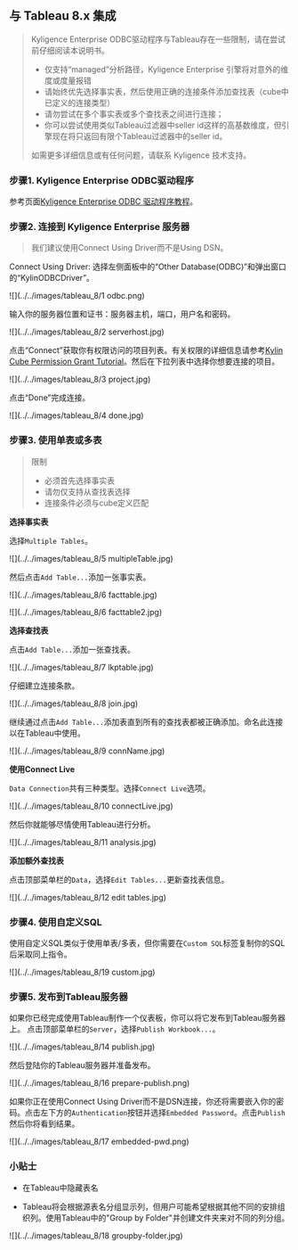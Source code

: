## 与 Tableau 8.x 集成

> Kyligence Enterprise ODBC驱动程序与Tableau存在一些限制，请在尝试前仔细阅读本说明书。
> * 仅支持“managed”分析路径，Kyligence Enterprise 引擎将对意外的维度或度量报错
> * 请始终优先选择事实表，然后使用正确的连接条件添加查找表（cube中已定义的连接类型）
> * 请勿尝试在多个事实表或多个查找表之间进行连接；
> * 你可以尝试使用类似Tableau过滤器中seller id这样的高基数维度，但引擎现在将只返回有限个Tableau过滤器中的seller id。
> 
> 如需更多详细信息或有任何问题，请联系 Kyligence 技术支持。

### 步骤1. Kyligence Enterprise ODBC驱动程序
参考页面[Kyligence Enterprise ODBC 驱动程序教程](../../driver/odbc/README.md)。

### 步骤2. 连接到 Kyligence Enterprise 服务器
> 我们建议使用Connect Using Driver而不是Using DSN。

Connect Using Driver: 选择左侧面板中的“Other Database(ODBC)”和弹出窗口的“KylinODBCDriver”。

![](../../images/tableau_8/1 odbc.png)

输入你的服务器位置和证书：服务器主机，端口，用户名和密码。

![](../../images/tableau_8/2 serverhost.jpg)

点击“Connect”获取你有权限访问的项目列表。有关权限的详细信息请参考[Kylin Cube Permission Grant Tutorial](https://github.com/KylinOLAP/Kylin/wiki/Kylin-Cube-Permission-Grant-Tutorial)。然后在下拉列表中选择你想要连接的项目。

![](../../images/tableau_8/3 project.jpg)

点击“Done”完成连接。

![](../../images/tableau_8/4 done.jpg)

### 步骤3. 使用单表或多表
> 限制
>    * 必须首先选择事实表
>    * 请勿仅支持从查找表选择
>    * 连接条件必须与cube定义匹配

**选择事实表**

选择`Multiple Tables`。

![](../../images/tableau_8/5 multipleTable.jpg)

然后点击`Add Table...`添加一张事实表。

![](../../images/tableau_8/6 facttable.jpg)

![](../../images/tableau_8/6 facttable2.jpg)

**选择查找表**

点击`Add Table...`添加一张查找表。

![](../../images/tableau_8/7 lkptable.jpg)

仔细建立连接条款。

![](../../images/tableau_8/8 join.jpg)

继续通过点击`Add Table...`添加表直到所有的查找表都被正确添加。命名此连接以在Tableau中使用。

![](../../images/tableau_8/9 connName.jpg)

**使用Connect Live**

`Data Connection`共有三种类型。选择`Connect Live`选项。

![](../../images/tableau_8/10 connectLive.jpg)

然后你就能够尽情使用Tableau进行分析。

![](../../images/tableau_8/11 analysis.jpg)

**添加额外查找表**

点击顶部菜单栏的`Data`，选择`Edit Tables...`更新查找表信息。

![](../../images/tableau_8/12 edit tables.jpg)

### 步骤4. 使用自定义SQL
使用自定义SQL类似于使用单表/多表，但你需要在`Custom SQL`标签复制你的SQL后采取同上指令。

![](../../images/tableau_8/19 custom.jpg)

### 步骤5. 发布到Tableau服务器
如果你已经完成使用Tableau制作一个仪表板，你可以将它发布到Tableau服务器上。
点击顶部菜单栏的`Server`，选择`Publish Workbook...`。

![](../../images/tableau_8/14 publish.jpg)

然后登陆你的Tableau服务器并准备发布。

![](../../images/tableau_8/16 prepare-publish.png)

如果你正在使用Connect Using Driver而不是DSN连接，你还将需要嵌入你的密码。点击左下方的`Authentication`按钮并选择`Embedded Password`。点击`Publish`然后你将看到结果。

![](../../images/tableau_8/17 embedded-pwd.png)

### 小贴士
* 在Tableau中隐藏表名

* Tableau将会根据源表名分组显示列，但用户可能希望根据其他不同的安排组织列。使用Tableau中的"Group by Folder"并创建文件夹来对不同的列分组。

![](../../images/tableau_8/18 groupby-folder.jpg)
